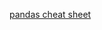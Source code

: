 [pandas cheat sheet](https://github.com/minanalysis/LectureReview_Python/files/7603274/default.pdf)
